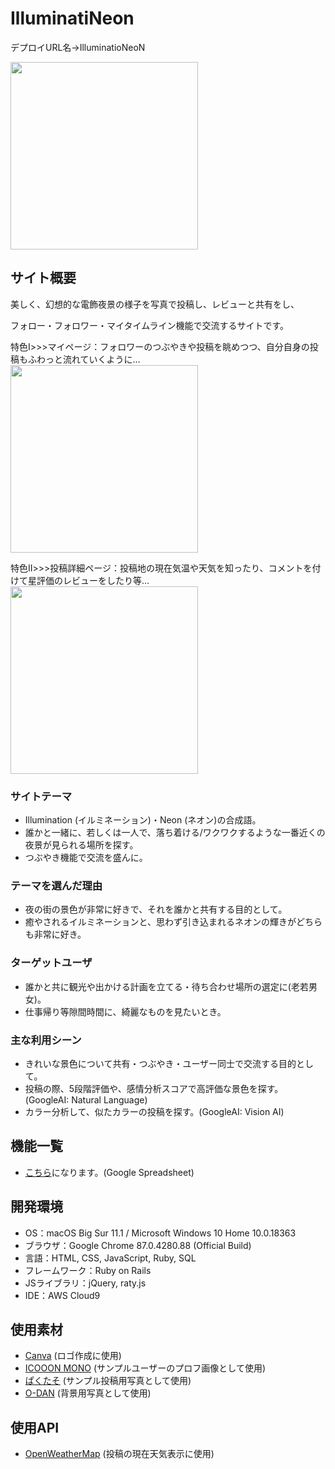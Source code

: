# IlluminatiNeon
デプロイURL名→IlluminatioNeoN

<img src="https://user-images.githubusercontent.com/72348241/105709818-94e9a400-5f59-11eb-9302-f3b557b8124b.jpg" width="300">

## サイト概要
美しく、幻想的な電飾夜景の様子を写真で投稿し、レビューと共有をし、

フォロー・フォロワー・マイタイムライン機能で交流するサイトです。

特色Ⅰ>>>マイページ：フォロワーのつぶやきや投稿を眺めつつ、自分自身の投稿もふわっと流れていくように…
<img src="https://user-images.githubusercontent.com/72348241/105709366-fa896080-5f58-11eb-9dcb-85fad759eb09.gif" width="300">

特色Ⅱ>>>投稿詳細ページ：投稿地の現在気温や天気を知ったり、コメントを付けて星評価のレビューをしたり等…
<img src="https://user-images.githubusercontent.com/72348241/105709451-10972100-5f59-11eb-9648-2d5fabe6e600.gif" width="300">
### サイトテーマ

- Illumination (イルミネーション)・Neon (ネオン)の合成語。
- 誰かと一緒に、若しくは一人で、落ち着ける/ワクワクするような一番近くの夜景が見られる場所を探す。
- つぶやき機能で交流を盛んに。

### テーマを選んだ理由
- 夜の街の景色が非常に好きで、それを誰かと共有する目的として。
- 癒やされるイルミネーションと、思わず引き込まれるネオンの輝きがどちらも非常に好き。

### ターゲットユーザ
- 誰かと共に観光や出かける計画を立てる・待ち合わせ場所の選定に(老若男女)。
- 仕事帰り等隙間時間に、綺麗なものを見たいとき。

### 主な利用シーン
- きれいな景色について共有・つぶやき・ユーザー同士で交流する目的として。
- 投稿の際、5段階評価や、感情分析スコアで高評価な景色を探す。(GoogleAI: Natural Language)
- カラー分析して、似たカラーの投稿を探す。(GoogleAI: Vision AI)

## 機能一覧

- [こちら](https://docs.google.com/spreadsheets/d/1IZ7nBqO4O-TzcRo4jMDtAHJ9OxnpyXVyN0LFA267XAs/edit?usp=sharing)になります。(Google Spreadsheet)

## 開発環境
- OS：macOS Big Sur 11.1 / Microsoft Windows 10 Home 10.0.18363
- ブラウザ：Google Chrome 87.0.4280.88 (Official Build)
- 言語：HTML, CSS, JavaScript, Ruby, SQL
- フレームワーク：Ruby on Rails
- JSライブラリ：jQuery, raty.js
- IDE：AWS Cloud9

## 使用素材

- [Canva](https://www.canva.com/) (ロゴ作成に使用)
- [ICOOON MONO](https://icooon-mono.com/about-icoon-mono/) (サンプルユーザーのプロフ画像として使用)
- [ぱくたそ](https://www.pakutaso.com/) (サンプル投稿用写真として使用)
- [O-DAN](https://o-dan.net/ja/) (背景用写真として使用)

## 使用API

- [OpenWeatherMap](https://openweathermap.org/) (投稿の現在天気表示に使用)
